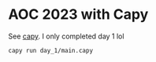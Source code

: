 # AOC 2023 with Capy

See [capy](https://github.com/capy-language/capy). I only completed day 1 lol

```shell
capy run day_1/main.capy
```
